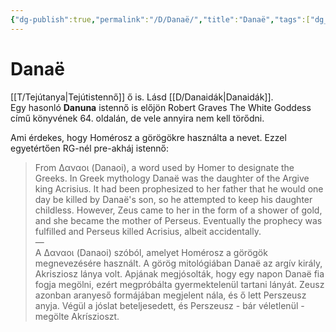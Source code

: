 ```yaml
---
{"dg-publish":true,"permalink":"/D/Danaë/","title":"Danaë","tags":["dg_uploaded","Englishtexttranslated"],"created":"2023-11-05T01:00","updated":"2023-11-08T03:39"}
---
```



# Danaë

[[T/Tejútanya\|Tejútistennő]] ő is. Lásd [[D/Danaidák\|Danaidák]].  
Egy hasonló **Danuna** istennő is előjön Robert Graves The White Goddess című könyvének 64. oldalán, de vele annyira nem kell törődni.  

Ami érdekes, hogy Homérosz a görögökre használta a nevet. Ezzel egyetértően RG-nél pre-akháj istennő:  
> From Δαναοι (Danaoi), a word used by Homer to designate the Greeks. In Greek mythology Danaë was the daughter of the Argive king Acrisius. It had been prophesized to her father that he would one day be killed by Danaë's son, so he attempted to keep his daughter childless. However, Zeus came to her in the form of a shower of gold, and she became the mother of Perseus. Eventually the prophecy was fulfilled and Perseus killed Acrisius, albeit accidentally.  
> —  
> A Δαναοι (Danaoi) szóból, amelyet Homérosz a görögök megnevezésére használt. A görög mitológiában Danaë az argív király, Akrisziosz lánya volt. Apjának megjósolták, hogy egy napon Danaë fia fogja megölni, ezért megpróbálta gyermektelenül tartani lányát. Zeusz azonban aranyeső formájában megjelent nála, és ő lett Perszeusz anyja. Végül a jóslat beteljesedett, és Perszeusz - bár véletlenül - megölte Akríszioszt.  